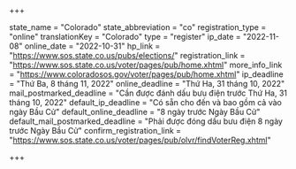 +++

state_name = "Colorado"
state_abbreviation = "co"
registration_type = "online"
translationKey = "Colorado"
type = "register"
ip_date = "2022-11-08"
online_date = "2022-10-31"
hp_link = "https://www.sos.state.co.us/pubs/elections/"
registration_link = "https://www.sos.state.co.us/voter/pages/pub/home.xhtml"
more_info_link = "https://www.coloradosos.gov/voter/pages/pub/home.xhtml"
ip_deadline = "Thứ Ba, 8 tháng 11, 2022"
online_deadline = "Thứ Ha, 31 tháng 10, 2022"
mail_postmarked_deadline = "Cần được đánh dấu bưu điện trước Thứ Ha, 31 tháng 10, 2022"
default_ip_deadline = "Có sẵn cho đến và bao gồm cả vào ngày Bầu Cử"
default_online_deadline = "8 ngày trước Ngày Bầu Cử"
default_mail_postmarked_deadline = "Phải được đóng dấu bưu điện 8 ngày trước Ngày Bầu Cử"
confirm_registration_link = "https://www.sos.state.co.us/voter/pages/pub/olvr/findVoterReg.xhtml"

+++